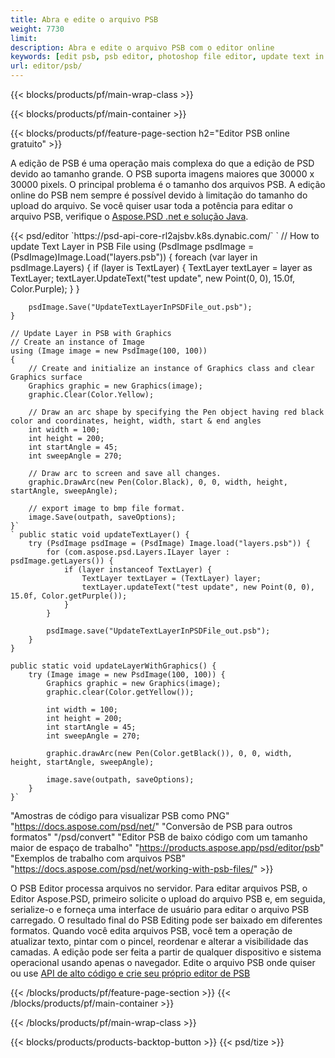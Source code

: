 ```yaml
---
title: Abra e edite o arquivo PSB
weight: 7730
limit: 
description: Abra e edite o arquivo PSB com o editor online
keywords: [edit psb, psb editor, photoshop file editor, update text in psb, update psb, open psb, update text in psb]
url: editor/psb/
---
```


{{< blocks/products/pf/main-wrap-class >}}

{{< blocks/products/pf/main-container >}}

{{< blocks/products/pf/feature-page-section h2="Editor PSB online gratuito" >}}
<p>A edição de PSB é uma operação mais complexa do que a edição de PSD devido ao tamanho grande. O PSB suporta imagens maiores que 30000 x 30000 pixels. O principal problema é o tamanho dos arquivos PSB. A edição online do PSB nem sempre é possível devido à limitação do tamanho do upload do arquivo. Se você quiser usar toda a potência para editar o arquivo PSB, verifique o <a href="/psd/{{< lang-code >}}">Aspose.PSD .net e solução Java</a>. </p>
{{< psd/editor `https://psd-api-core-rl2ajsbv.k8s.dynabic.com/` 
`	// How to update Text Layer in PSB File
	using (PsdImage psdImage = (PsdImage)Image.Load("layers.psb"))
  	{
		foreach (var layer in psdImage.Layers)
		{
			if (layer is TextLayer)
			{
				TextLayer textLayer = layer as TextLayer;
				textLayer.UpdateText("test update", new Point(0, 0), 15.0f, Color.Purple);
			}
		}

		psdImage.Save("UpdateTextLayerInPSDFile_out.psb");
	}
	
	// Update Layer in PSB with Graphics
	// Create an instance of Image
	using (Image image = new PsdImage(100, 100))
	{
		// Create and initialize an instance of Graphics class and clear Graphics surface
		Graphics graphic = new Graphics(image);
		graphic.Clear(Color.Yellow);

		// Draw an arc shape by specifying the Pen object having red black color and coordinates, height, width, start & end angles                 
		int width = 100;
		int height = 200;
		int startAngle = 45;
		int sweepAngle = 270;

		// Draw arc to screen and save all changes.
		graphic.DrawArc(new Pen(Color.Black), 0, 0, width, height, startAngle, sweepAngle);

		// export image to bmp file format.
		image.Save(outpath, saveOptions);
	}` 
	` public static void updateTextLayer() {
        try (PsdImage psdImage = (PsdImage) Image.load("layers.psb")) {
            for (com.aspose.psd.Layers.ILayer layer : psdImage.getLayers()) {
                if (layer instanceof TextLayer) {
                    TextLayer textLayer = (TextLayer) layer;
                    textLayer.updateText("test update", new Point(0, 0), 15.0f, Color.getPurple());
                }
            }

            psdImage.save("UpdateTextLayerInPSDFile_out.psb");
        }
    }

    public static void updateLayerWithGraphics() {
        try (Image image = new PsdImage(100, 100)) {
            Graphics graphic = new Graphics(image);
            graphic.clear(Color.getYellow());

            int width = 100;
            int height = 200;
            int startAngle = 45;
            int sweepAngle = 270;

            graphic.drawArc(new Pen(Color.getBlack()), 0, 0, width, height, startAngle, sweepAngle);

            image.save(outpath, saveOptions);
        }
    }` 
"Amostras de código para visualizar PSB como PNG"  "https://docs.aspose.com/psd/net/" 
"Conversão de PSB para outros formatos"  "/psd/convert" 
"Editor PSB de baixo código com um tamanho maior de espaço de trabalho" "https://products.aspose.app/psd/editor/psb" 
"Exemplos de trabalho com arquivos PSB" "https://docs.aspose.com/psd/net/working-with-psb-files/" >}}
<p>O PSB Editor processa arquivos no servidor. Para editar arquivos PSB, o Editor Aspose.PSD, primeiro solicite o upload do arquivo PSB e, em seguida, serialize-o e forneça uma interface de usuário para editar o arquivo PSB carregado. O resultado final do PSB Editing pode ser baixado em diferentes formatos. Quando você edita arquivos PSB, você tem a operação de atualizar texto, pintar com o pincel, reordenar e alterar a visibilidade das camadas. A edição pode ser feita a partir de qualquer dispositivo e sistema operacional usando apenas o navegador. Edite o arquivo PSB onde quiser ou use <a href="https://docs.aspose.com/psd/net/working-with-psb-files/">API de alto código e crie seu próprio editor de PSB</a></p>

{{< /blocks/products/pf/feature-page-section >}}
{{< /blocks/products/pf/main-container >}}


{{< /blocks/products/pf/main-wrap-class >}}

{{< blocks/products/products-backtop-button >}}
{{< psd/tize >}}
